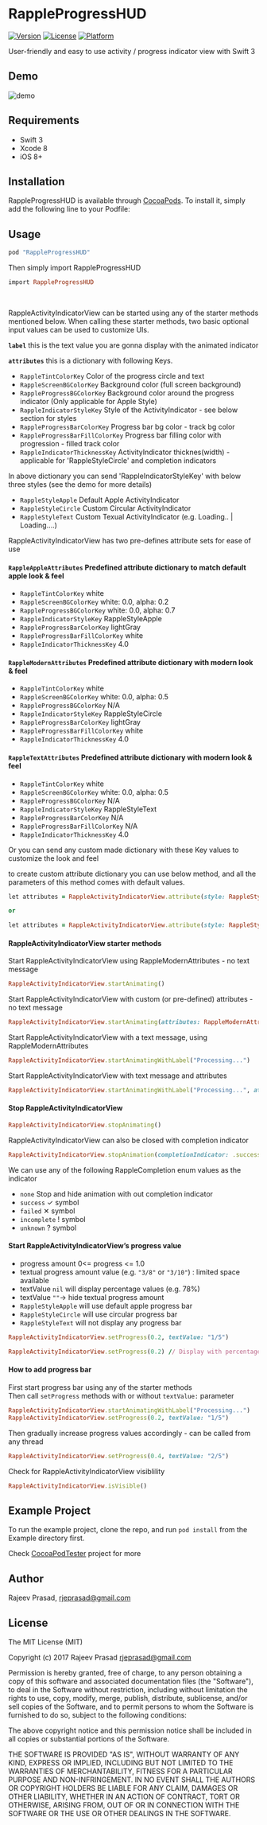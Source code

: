 # RappleProgressHUD

[![Version](https://img.shields.io/cocoapods/v/RappleProgressHUD.svg?style=flat)](http://cocoapods.org/pods/RappleProgressHUD)
[![License](https://img.shields.io/cocoapods/l/RappleProgressHUD.svg?style=flat)](http://cocoapods.org/pods/RappleProgressHUD)
[![Platform](https://img.shields.io/cocoapods/p/RappleProgressHUD.svg?style=flat)](http://cocoapods.org/pods/RappleProgressHUD)


User-friendly and easy to use activity / progress indicator view with Swift 3

## Demo

![demo](Example/Demo/progress225.gif)

## Requirements
- Swift 3
- Xcode 8
- iOS 8+

## Installation
RappleProgressHUD is available through [CocoaPods](http://cocoapods.org). To install it, simply add the following line to your Podfile:

## Usage
```ruby
pod "RappleProgressHUD" 
```

Then simply import RappleProgressHUD 
```ruby
import RappleProgressHUD
```
</BR>

RappleActivityIndicatorView can be started using any of the starter methods mentioned below. 
When calling these starter methods, two basic optional input values can be used to customize UIs.

**`label`** this is the text value you are gonna display with the animated indicator

**`attributes`** this is a dictionary with following Keys.

- `RappleTintColorKey`               Color of the progress circle and text
- `RappleScreenBGColorKey`           Background color (full screen background)
- `RappleProgressBGColorKey`         Background color around the progress indicator (Only applicable for Apple Style)
- `RappleIndicatorStyleKey`          Style of the ActivityIndicator - see below section for styles
- `RappleProgressBarColorKey`        Progress bar bg color - track bg color
- `RappleProgressBarFillColorKey`    Progress bar filling color with progression - filled track color
- `RappleIndicatorThicknessKey`      ActivityIndicator thicknes(width) - applicable for 'RappleStyleCircle' and completion indicators

In above dictionary you can send 'RappleIndicatorStyleKey' with below three styles (see the demo for more details)

- `RappleStyleApple`                Default Apple ActivityIndicator
- `RappleStyleCircle`               Custom Circular ActivityIndicator
- `RappleStyleText`                 Custom Texual ActivityIndicator (e.g. Loading.. | Loading....)


RappleActivityIndicatorView has two pre-defines attribute sets for ease of use

#### `RappleAppleAttributes` Predefined attribute dictionary to match default apple look & feel

- `RappleTintColorKey`               white
- `RappleScreenBGColorKey`           white: 0.0, alpha: 0.2
- `RappleProgressBGColorKey`         white: 0.0, alpha: 0.7
- `RappleIndicatorStyleKey`          RappleStyleApple
- `RappleProgressBarColorKey`        lightGray
- `RappleProgressBarFillColorKey`    white
- `RappleIndicatorThicknessKey`      4.0

#### `RappleModernAttributes`  Predefined attribute dictionary with modern look & feel

- `RappleTintColorKey`               white
- `RappleScreenBGColorKey`           white: 0.0, alpha: 0.5
- `RappleProgressBGColorKey`         N/A
- `RappleIndicatorStyleKey`          RappleStyleCircle
- `RappleProgressBarColorKey`        lightGray
- `RappleProgressBarFillColorKey`    white
- `RappleIndicatorThicknessKey`      4.0

#### `RappleTextAttributes`  Predefined attribute dictionary with modern look & feel

- `RappleTintColorKey`               white
- `RappleScreenBGColorKey`           white: 0.0, alpha: 0.5
- `RappleProgressBGColorKey`         N/A
- `RappleIndicatorStyleKey`          RappleStyleText
- `RappleProgressBarColorKey`        N/A
- `RappleProgressBarFillColorKey`    N/A
- `RappleIndicatorThicknessKey`      4.0

Or you can send any custom made dictionary with these Key values to customize the look and feel

to create custom attribute dictionary you can use below method, and all the parameters of this method comes with default values.

```ruby
let attributes = RappleActivityIndicatorView.attribute(style: RappleStyle.apple, tintColor: .yellow, screenBG: .purple, progressBG: .black, progressBarBG: .orange, progreeBarFill: .red, thickness: 4)

or 

let attributes = RappleActivityIndicatorView.attribute(style: RappleStyle.apple, tintColor: .yellow, progreeBarFill: .red, thickness: 2)

```

#### RappleActivityIndicatorView starter methods

Start RappleActivityIndicatorView using RappleModernAttributes - no text message
```ruby
RappleActivityIndicatorView.startAnimating()
```

Start RappleActivityIndicatorView with custom (or pre-defined) attributes - no text message
```ruby
RappleActivityIndicatorView.startAnimating(attributes: RappleModernAttributes)
```

Start RappleActivityIndicatorView with a text message, using RappleModernAttributes
```ruby
RappleActivityIndicatorView.startAnimatingWithLabel("Processing...")
```

Start RappleActivityIndicatorView with text message and attributes
```ruby
RappleActivityIndicatorView.startAnimatingWithLabel("Processing...", attributes: RappleModernAttributes)
```

#### Stop RappleActivityIndicatorView
```ruby
RappleActivityIndicatorView.stopAnimating()
```

RappleActivityIndicatorView can also be closed with completion indicator
```ruby
RappleActivityIndicatorView.stopAnimation(completionIndicator: .success, completionLabel: "Completed.", completionTimeout: 1.0)
```

We can use any of the following RappleCompletion enum values as the indicator
- `none`             Stop and hide animation with out completion indicator
- `success`          ✓ symbol
- `failed`           ✕ symbol
- `incomplete`       ! symbol
- `unknown`          ? symbol

#### Start RappleActivityIndicatorView’s progress value

- progress amount 0<= progress <= 1.0
- textual progress amount value (e.g. `"3/8"` or `"3/10"`) : limited space available
- textValue `nil` will display percentage values (e.g. 78%)
- textValue `""`-> hide textual progress amount
- `RappleStyleApple` will use default apple progress bar
- `RappleStyleCircle` will use circular progress bar
- `RappleStyleText` will not display any progress bar
```ruby
RappleActivityIndicatorView.setProgress(0.2, textValue: "1/5")
```

```ruby
RappleActivityIndicatorView.setProgress(0.2) // Display with percentage value
```

#### How to add progress bar

First start progress bar using any of the starter methods</br>
Then call `setProgress` methods with or without `textValue:` parameter
```ruby
RappleActivityIndicatorView.startAnimatingWithLabel("Processing...")
RappleActivityIndicatorView.setProgress(0.2, textValue: "1/5")
```
Then gradually increase progress values accordingly - can be called from any thread
```ruby
RappleActivityIndicatorView.setProgress(0.4, textValue: "2/5")
```

Check for RappleActivityIndicatorView visiblility
```ruby
RappleActivityIndicatorView.isVisible()
```

## Example Project

To run the example project, clone the repo, and run `pod install` from the Example directory first.

Check [CocoaPodTester](https://github.com/rjeprasad/iSwift.tech/tree/master/CocoaPodTester) project for more 

## Author

Rajeev Prasad, rjeprasad@gmail.com

## License
The MIT License (MIT)

Copyright (c) 2017 Rajeev Prasad <rjeprasad@gmail.com>

Permission is hereby granted, free of charge, to any person obtaining a copy
of this software and associated documentation files (the "Software"), to deal
in the Software without restriction, including without limitation the rights
to use, copy, modify, merge, publish, distribute, sublicense, and/or sell
copies of the Software, and to permit persons to whom the Software is
furnished to do so, subject to the following conditions:

The above copyright notice and this permission notice shall be included in
all copies or substantial portions of the Software.

THE SOFTWARE IS PROVIDED "AS IS", WITHOUT WARRANTY OF ANY KIND, EXPRESS OR
IMPLIED, INCLUDING BUT NOT LIMITED TO THE WARRANTIES OF MERCHANTABILITY,
FITNESS FOR A PARTICULAR PURPOSE AND NON-INFRINGEMENT. IN NO EVENT SHALL THE
AUTHORS OR COPYRIGHT HOLDERS BE LIABLE FOR ANY CLAIM, DAMAGES OR OTHER
LIABILITY, WHETHER IN AN ACTION OF CONTRACT, TORT OR OTHERWISE, ARISING FROM,
OUT OF OR IN CONNECTION WITH THE SOFTWARE OR THE USE OR OTHER DEALINGS IN
THE SOFTWARE.

